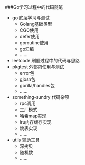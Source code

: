 ###Go学习过程中的代码随笔

 + go 底层学习与测试
    - Golang基础类型
    - CGO使用
    - defer使用
    - goroutine使用
    - go汇编
    - ......
 + leetcode 刷题过程中的代码与思路
 + pkgtest 外部包使用与测试
    - error包
    - gjosn包
    - gorilla/handles包
    - ......
 + something-sundry 代码杂项
    - rpc调用
    - 工厂模式
    - 哈希map实现
    - lru内存缓存实现
    - 跳表实现
    - ......
 + utils 辅助工具
    - 深拷贝
    - 随机数
    - ......